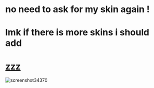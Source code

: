 # no need to ask for my skin again !

# lmk if there is more skins i should add

# [zzz](https://www.dropbox.com/scl/fi/wopse49tw7uqaiuaqloi0/zzz.osk?rlkey=dlz3fra3d40c20jypk1jdbi03&dl=0)
![screenshot34370](https://github.com/invadey/invadey/assets/162065518/a5512c3d-d90e-4443-8c78-33dcd137321c)
<br>

